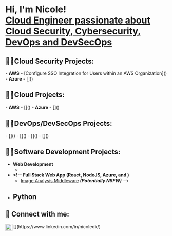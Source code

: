 <h1>Hi, I'm Nicole! <br/><a href="https://github.com/Nicole732"> Cloud Engineer passionate about Cloud Security, Cybersecurity, DevOps and DevSecOps</a>
<h2>👨‍💻Cloud Security Projects:</h2>
- <b>AWS</b>
  - [Configure SSO Integration for Users within an AWS Organization]() 
- <b>Azure</b>
  - []()
  
<h2>👨‍💻Cloud Projects:</h2>
- <b>AWS</b>
  - []() 
- <b>Azure</b>
  - []()

<h2>👨‍💻DevOps/DevSecOps Projects:</h2>
- []()
- []()
- []()
- []()

<h2>👨‍💻Software Development Projects:</h2>

- <b>Web Development</b>
  - []()
- <b> <!-- Full Stack Web App (React, NodeJS, Azure, and )</b>
  - [Image Analysis Middleware](https://github.com/joshmadakor1/4chan-Image-Analysis-Middleware-C964) <b><i>(Potentially NSFW)</b></i> -->
- <b>Python</b>
  -  

<h2> 🤳 Connect with me:</h2>
[<img align="left" alt="NicoleK | LinkedIn" width="22px" src="https://cdn.jsdelivr.net/npm/simple-icons@v3/icons/linkedin.svg" />](https://www.linkedin.com/in/nicoledk/)
<!--
**joshmadakor1/joshmadakor1** is a ✨ _special_ ✨ repository because its `README.md` (this file) appears on your GitHub profile.

Here are some ideas to get you started:

- 🔭 I’m currently working on ...
- 🌱 I’m currently learning ...
- 👯 I’m looking to collaborate on ...
- 🤔 I’m looking for help with ...
- 💬 Ask me about ...
- 📫 How to reach me: ...
- 😄 Pronouns: ...
- ⚡ Fun fact: ...
-->

